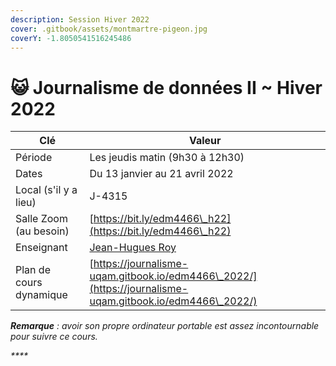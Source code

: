```yaml
---
description: Session Hiver 2022
cover: .gitbook/assets/montmartre-pigeon.jpg
coverY: -1.8050541516245486
---
```


# 😺 Journalisme de données II \~ Hiver 2022

| Clé                     | Valeur                                                                                                   |
| ----------------------- | -------------------------------------------------------------------------------------------------------- |
| Période                 | Les jeudis matin (9h30 à 12h30)                                                                          |
| Dates                   | Du 13 janvier au 21 avril 2022                                                                           |
| Local (s'il y a lieu)   | J-4315                                                                                                   |
| Salle Zoom (au besoin)  | [https://bit.ly/edm4466\_h22](https://bit.ly/edm4466\_h22)                                               |
| Enseignant              | [Jean-Hugues Roy](intro/enseignant.md)                                                                   |
| Plan de cours dynamique | [https://journalisme-uqam.gitbook.io/edm4466\_2022/](https://journalisme-uqam.gitbook.io/edm4466\_2022/) |

_**Remarque** : avoir son propre ordinateur portable est assez incontournable pour suivre ce cours._

_****_
